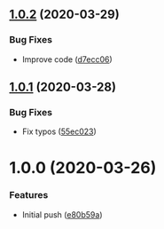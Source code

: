 ## [1.0.2](https://github.com/bfmatei/stylelint-builder-angular/compare/v1.0.1...v1.0.2) (2020-03-29)


### Bug Fixes

* Improve code ([d7ecc06](https://github.com/bfmatei/stylelint-builder-angular/commit/d7ecc06c20d506009843a81cea92814465fa28b7))

## [1.0.1](https://github.com/bfmatei/stylelint-builder-angular/compare/v1.0.0...v1.0.1) (2020-03-28)


### Bug Fixes

* Fix typos ([55ec023](https://github.com/bfmatei/stylelint-builder-angular/commit/55ec023ab3a8beba288660a07cb8336a053e67a5))

# 1.0.0 (2020-03-26)


### Features

* Initial push ([e80b59a](https://github.com/bfmatei/stylelint-builder-angular/commit/e80b59a87893507e9881b6af29c9461ed30e2e05))
